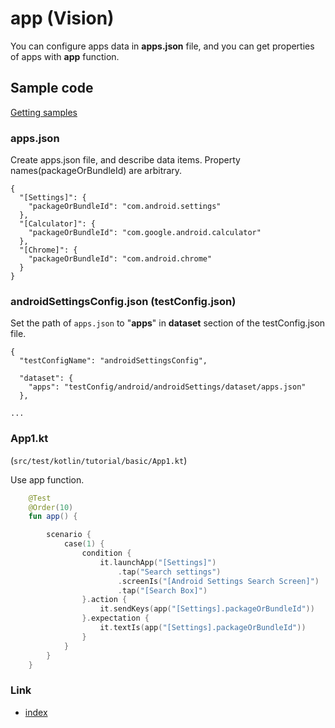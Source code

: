 # app (Vision)

You can configure apps data in **apps.json** file, and you can get properties of apps with **app**
function.

## Sample code

[Getting samples](../../getting_samples.md)

### apps.json

Create apps.json file, and describe data items. Property names(packageOrBundleId) are arbitrary.

```
{
  "[Settings]": {
    "packageOrBundleId": "com.android.settings"
  },
  "[Calculator]": {
    "packageOrBundleId": "com.google.android.calculator"
  },
  "[Chrome]": {
    "packageOrBundleId": "com.android.chrome"
  }
}
```

### androidSettingsConfig.json (testConfig.json)

Set the path of `apps.json` to "**apps**" in **dataset** section of the testConfig.json file.

```
{
  "testConfigName": "androidSettingsConfig",

  "dataset": {
    "apps": "testConfig/android/androidSettings/dataset/apps.json"
  },

...
```

### App1.kt

(`src/test/kotlin/tutorial/basic/App1.kt`)

Use app function.

```kotlin
    @Test
    @Order(10)
    fun app() {

        scenario {
            case(1) {
                condition {
                    it.launchApp("[Settings]")
                        .tap("Search settings")
                        .screenIs("[Android Settings Search Screen]")
                        .tap("[Search Box]")
                }.action {
                    it.sendKeys(app("[Settings].packageOrBundleId"))
                }.expectation {
                    it.textIs(app("[Settings].packageOrBundleId"))
                }
            }
        }
    }
```

### Link

- [index](../../../../index.md)

